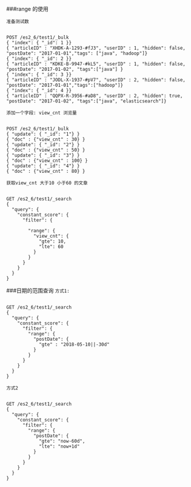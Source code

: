 ###range 的使用

``准备测试数``
<pre><code>
POST /es2_6/test1/_bulk
{ "index": { "_id": 1 }}  
{ "articleID" : "XHDK-A-1293-#fJ3", "userID" : 1, "hidden": false, "postDate": "2017-01-01","tags": ["java", "hadoop"]}  
{ "index": { "_id": 2 }}  
{ "articleID" : "KDKE-B-9947-#kL5", "userID" : 1, "hidden": false, "postDate": "2017-01-02", "tags":["java"] }  
{ "index": { "_id": 3 }}  
{ "articleID" : "JODL-X-1937-#pV7", "userID" : 2, "hidden": false, "postDate": "2017-01-01","tags":["hadoop"]}  
{ "index": { "_id": 4 }}  
{ "articleID" : "QQPX-R-3956-#aD8", "userID" : 2, "hidden": true, "postDate": "2017-01-02", "tags":["java", "elasticsearch"]} 
</code></pre>

``添加一个字段: view_cnt 浏览量``
<pre><code>
POST /es2_6/test1/_bulk
{ "update": { "_id": "1"} }
{ "doc" : {"view_cnt" : 30} }
{ "update": { "_id": "2"} }
{ "doc" : {"view_cnt" : 50} }
{ "update": { "_id": "3"} }
{ "doc" : {"view_cnt" : 100} }
{ "update": { "_id": "4"} }
{ "doc" : {"view_cnt" : 80} }
</code></pre>

``获取view_cnt 大于10 小于60 的文章``
<pre><code>
GET /es2_6/test1/_search
{
  "query": {
    "constant_score": {
      "filter": {
        
        "range": {
          "view_cnt": {
            "gte": 10,
            "lte": 60
          }
        }
      }
    }
  }
}
</code></pre>


###日期的范围查询
``方式1:``
<pre><code>
GET /es2_6/test1/_search
{
  "query": {
    "constant_score": {
      "filter": {
        "range": {
          "postDate": {
            "gte" : "2018-05-10||-30d"
          }
        }
      }
    }
  }
}
</code></pre>

``方式2``
<pre><code>
GET /es2_6/test1/_search
{
  "query": {
    "constant_score": {
      "filter": {
        "range": {
          "postDate": {
            "gte": "now-60d",
            "lte": "now+1d"
          }
        }
      }
    }
  }
}
</code></pre>


